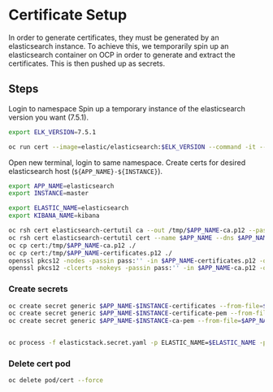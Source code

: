 # Certificate Setup

In order to generate certificates, they must be generated by an elasticsearch instance. To achieve this, we temporarily spin up an elasticsearch container on OCP in order to generate and extract the certificates. This is then pushed up as secrets.

## Steps

Login to namespace
Spin up a temporary instance of the elasticsearch version you want (7.5.1).

``` bash
export ELK_VERSION=7.5.1

oc run cert --image=elastic/elasticsearch:$ELK_VERSION --command -it --rm --restart=Never -- bash
```

Open new terminal, login to same namespace.
Create certs for desired elasticsearch host (`${APP_NAME}-${INSTANCE}`).

``` bash
export APP_NAME=elasticsearch
export INSTANCE=master

export ELASTIC_NAME=elasticsearch
export KIBANA_NAME=kibana

oc rsh cert elasticsearch-certutil ca --out /tmp/$APP_NAME-ca.p12 --pass ''
oc rsh cert elasticsearch-certutil cert --name $APP_NAME --dns $APP_NAME-$INSTANCE --ca /tmp/$APP_NAME-ca.p12 --pass '' --ca-pass '' --out /tmp/$APP_NAME-certificates.p12
oc cp cert:/tmp/$APP_NAME-ca.p12 ./
oc cp cert:/tmp/$APP_NAME-certificates.p12 ./
openssl pkcs12 -nodes -passin pass:'' -in $APP_NAME-certificates.p12 -out $APP_NAME-certificate.pem
openssl pkcs12 -clcerts -nokeys -passin pass:'' -in $APP_NAME-ca.p12 -out $APP_NAME-ca.pem
```

### Create secrets

``` bash
oc create secret generic $APP_NAME-$INSTANCE-certificates --from-file=$APP_NAME-certificates.p12
oc create secret generic $APP_NAME-$INSTANCE-certificate-pem --from-file=$APP_NAME-certificate.pem
oc create secret generic $APP_NAME-$INSTANCE-ca-pem --from-file=$APP_NAME-ca.pem


oc process -f elasticstack.secret.yaml -p ELASTIC_NAME=$ELASTIC_NAME -p KIBANA_NAME=$KIBANA_NAME -p INSTANCE=$INSTANCE | oc create -f -
```

### Delete cert pod

``` bash
oc delete pod/cert --force
```
